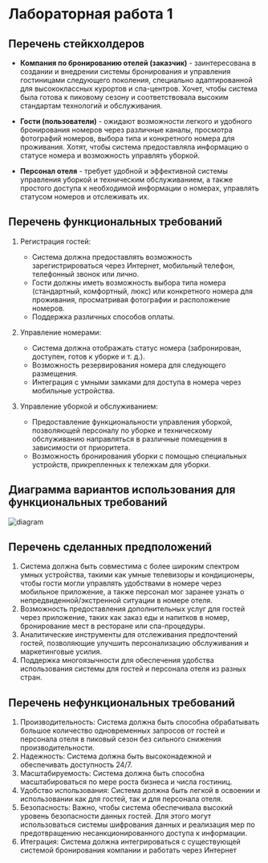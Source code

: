 # Лабораторная работа 1 
## Перечень стейкхолдеров
* **Компания по бронированию отелей (заказчик)** - заинтересована в создании и внедрении системы бронирования и управления гостиницами следующего поколения, специально адаптированной для высококлассных курортов и спа-центров. Хочет, чтобы система была готова к пиковому сезону и соответствовала высоким стандартам технологий и обслуживания.
         
* **Гости (пользователи)** - ожидают возможности легкого и удобного бронирования номеров через различные каналы, просмотра фотографий номеров, выбора типа и конкретного номера для проживания. Хотят, чтобы система предоставляла информацию о статусе номера и возможность управлять уборкой.
           
* **Персонал отеля** - требует удобной и эффективной системы управления уборкой и техническим обслуживанием, а также простого доступа к необходимой информации о номерах, управлять статусом номеров и отслеживать их.
         
## Перечень функциональных требований
1. Регистрация гостей:
   - Система должна предоставлять возможность зарегистрироваться через Интернет, мобильный телефон, телефонный звонок или лично.
   - Гости должны иметь возможность выбора типа номера (стандартный, комфортный, люкс) или конкретного номера для проживания, просматривая фотографии и расположение номеров.
   - Поддержка различных способов оплаты.
            
2. Управление номерами:
   - Система должна отображать статус номера (забронирован, доступен, готов к уборке и т. д.).
   - Возможность резервирования номера для следующего размещения.
   - Интеграция с умными замками для доступа в номера через мобильные устройства.
             
3. Управление уборкой и обслуживанием:
   - Предоставление функциональности управления уборкой, позволяющей персоналу по уборке и техническому обслуживанию направляться в различные помещения в зависимости от приоритета.
   - Возможность бронирования уборки с помощью специальных устройств, прикрепленных к тележкам для уборки.

## Диаграмма вариантов использования для функциональных требований
![diagram](https://drive.google.com/uc?export=view&id=1aTU1xcEl5jwUdSmUOep-FqjUwmghGOCH)

      
## Перечень сделанных предположений
1. Система должна быть совместима с более широким спектром умных устройства, такими как умные телевизоры и кондиционеры, чтобы гости могли управлять удобствами в номере через мобильное приложение, а также персонал мог заранее узнать о непредвиденной/экстренной ситуации в номере отеля.
2. Возможность предоставления дополнительных услуг для гостей через приложение, таких как заказ еды и напитков в номер, бронирование мест в ресторане или спа-процедуры.
3. Аналитические инструменты для отслеживания предпочтений гостей, позволяющие улучшить персонализацию обслуживания и маркетинговые усилия.
4. Поддержка многоязычности для обеспечения удобства использования системы для гостей и персонала отеля из разных стран.
         
## Перечень нефункциональных требований
1. Производительность: Система должна быть способна обрабатывать большое количество одновременных запросов от гостей и персонала отеля в пиковый сезон без сильного снижения производительности.
2. Надежность: Система должна быть высоконадежной и обеспечивать доступность 24/7.
3. Масштабируемость: Система должна быть способна масштабироваться по мере роста бизнеса и числа гостиниц.
4. Удобство использования: Система должна быть легкой в освоении и использовании как для гостей, так и для персонала отеля.
5. Безопасность:  Важно, чтобы система обеспечивала высокий уровень безопасности данных гостей. Для этого могут использоваться системы шифрования данных и реализация мер по предотвращению несанкционированного доступа к информации.
6. Итеграция: Система должна интегрироваться с существующей системой бронирования компании и работать через Интернет
